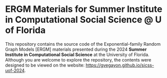 # ERGM Materials for Summer Institute in Computational Social Science @ U of Florida

This repository contains the source code of the Exponential-family Random Graph Models [ERGM] materials presented during the 2024 **Summer Institute in Computational Social Science** at the University of Florida. Although you are welcome to explore the repository, the contents were designed to be viewed on the website: <https://gvegayon.github.io/sicss-uof-2024>.
